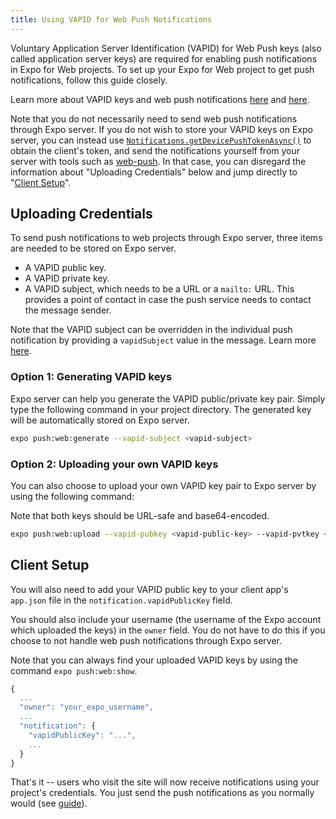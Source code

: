 ```yaml
---
title: Using VAPID for Web Push Notifications
---
```


Voluntary Application Server Identification (VAPID) for Web Push keys (also called application server keys) are required for enabling push notifications in Expo for Web projects. To set up your Expo for Web project to get push notifications, follow this guide closely.

Learn more about VAPID keys and web push notifications [here](https://developers.google.com/web/updates/2016/07/web-push-interop-wins) and [here](https://developers.google.com/web/fundamentals/push-notifications/).

Note that you do not necessarily need to send web push notifications through Expo server. If you do not wish to store your VAPID keys on Expo server, you can instead use [`Notifications.getDevicePushTokenAsync()`](../../sdk/notifications/#notificationsgetdevicepushtokenasyncconfig) to obtain the client's token, and send the notifications yourself from your server with tools such as [web-push](https://github.com/web-push-libs/web-push). In that case, you can disregard the information about "Uploading Credentials" below and jump directly to "[Client Setup](#client-setup)".

## Uploading Credentials

To send push notifications to web projects through Expo server, three items are needed to be stored on Expo server.

- A VAPID public key.
- A VAPID private key.
- A VAPID subject, which needs to be a URL or a `mailto:` URL. This provides a point of contact in case the push service needs to contact the message sender.

Note that the VAPID subject can be overridden in the individual push notification by providing a `vapidSubject` value in the message. Learn more [here](../../guides/push-notifications/#message-format).

### Option 1: Generating VAPID keys

Expo server can help you generate the VAPID public/private key pair. Simply type the following command in your project directory. The generated key will be automatically stored on Expo server.

```bash
expo push:web:generate --vapid-subject <vapid-subject>
```

### Option 2: Uploading your own VAPID keys

You can also choose to upload your own VAPID key pair to Expo server by using the following command:

Note that both keys should be URL-safe and base64-encoded.

```bash
expo push:web:upload --vapid-pubkey <vapid-public-key> --vapid-pvtkey <vapid-private-key> --vapid-subject <vapid-subject>
```

## Client Setup

You will also need to add your VAPID public key to your client app's `app.json` file in the `notification.vapidPublicKey` field.

You should also include your username (the username of the Expo account which uploaded the keys) in the `owner` field. You do not have to do this if you choose to not handle web push notifications through Expo server.

Note that you can always find your uploaded VAPID keys by using the command `expo push:web:show`.

```javascript
{
  ...
  "owner": "your_expo_username",
  ...
  "notification": {
    "vapidPublicKey": "...",
    ...
  }
}
```

That's it -- users who visit the site will now receive notifications using your project's credentials. You just send the push notifications as you normally would (see [guide](../../guides/push-notifications#2-call-expos-push-api-with-the)).
